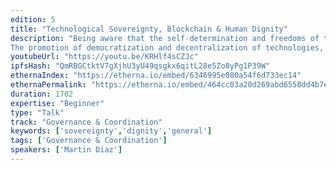 ```yaml
---
edition: 5
title: "Technological Sovereignty, Blockchain & Human Dignity"
description: "Being aware that the self-determination and freedoms of the peoples of the world will be increasingly linked to technological sovereignty and the preservation of ethnosphere. The Fourth Industrial Revolution challenges us to approach in a multidisciplinary manner the development of Artificial Intelligence, the Blockchain, Robotization and other disruptive technologies so that they are compatible with Human Dignity and Sustainable Development Goals (SDGs).
The promotion of democratization and decentralization of technologies, open source software, open data, web neutrality and the adoption of new technologies for the progress and preservation of the tangible and intangible resources of humanity is becoming increasingly necessary. A multidisciplinary response is needed to create pragmatic proposals on the adoption and implementation of the Block Chain in order to preserve human dignity and promote sustainable development.Work at the highest level to advocate the adoption of Blockchain for the preservation of Human Dignity. To adopt this and other emerging technologies, it is necessary to promote a more structured multidisciplinary process of intergenerational cooperation and knowledge management. We build bridges between academia, regulators, civil society and the private sector for the adoption of the Blockchain for the achievement of sustainable development goals and the preservation of ethnosphere."
youtubeUrl: "https://youtu.be/KRHlf4sCZJc"
ipfsHash: "QmRBGCtktV7gXjhU3yU49qsgkx6qitL28e5Zo8yPg1P39W"
ethernaIndex: "https://etherna.io/embed/6346995e080a54f6d733ec14"
ethernaPermalink: "https://etherna.io/embed/464cc03a20d269abd6558dd4b7e6797135cd595309e870b7c339d20a82236b46"
duration: 1702
expertise: "Beginner"
type: "Talk"
track: "Governance & Coordination"
keywords: ['sovereignty','dignity','general']
tags: ['Governance & Coordination']
speakers: ['Martin Diaz']
---
```


